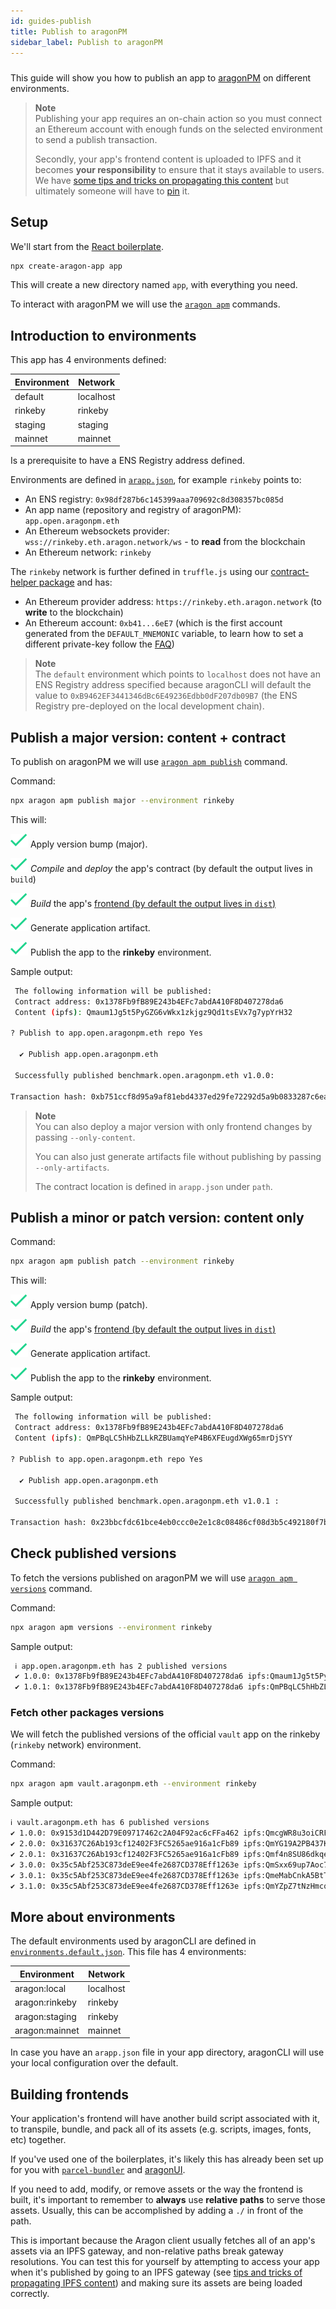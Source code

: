 ```yaml
---
id: guides-publish
title: Publish to aragonPM
sidebar_label: Publish to aragonPM
---
```


#####

This guide will show you how to publish an app to [aragonPM](/docs/advanced/apm-ref.md) on different environments.

> **Note**<br>
> Publishing your app requires an on-chain action so you must connect an Ethereum account with enough funds on the selected environment to send a publish transaction.
>
> Secondly, your app's frontend content is uploaded to IPFS and it becomes **your responsibility** to ensure that it stays available to users. We have [some tips and tricks on propagating this content](/docs/faq/propagation.md) but ultimately someone will have to [pin](https://docs.ipfs.io/guides/concepts/pinning/) it.

## Setup

We'll start from the [React boilerplate](https://github.com/aragon/aragon-react-boilerplate).

```sh
npx create-aragon-app app
```

This will create a new directory named `app`, with everything you need.

To interact with aragonPM we will use the [`aragon apm`](/docs/aragon-cli/cli-apm-commands) commands.

## Introduction to environments

This app has 4 environments defined:

| Environment | Network   |
| ----------- | --------- |
| default     | localhost |
| rinkeby     | rinkeby   |
| staging     | staging   |
| mainnet     | mainnet   |

Is a prerequisite to have a ENS Registry address defined.

Environments are defined in [`arapp.json`](/docs/aragon-cli/cli-global-confg.html#the-arappjson-file), for example `rinkeby` points to:

- An ENS registry: `0x98df287b6c145399aaa709692c8d308357bc085d`
- An app name (repository and registry of aragonPM): `app.open.aragonpm.eth`
- An Ethereum websockets provider: `wss://rinkeby.eth.aragon.network/ws` - to **read** from the blockchain
- An Ethereum network: `rinkeby`

The `rinkeby` network is further defined in `truffle.js` using our [contract-helper package](https://github.com/aragon/contract-helpers/blob/master/packages/truffle-config-v5/truffle-config.js) and has:

- An Ethereum provider address: `https://rinkeby.eth.aragon.network` (to **write** to the blockchain)
- An Ethereum account: `0xb41...6eE7` (which is the first account generated from the `DEFAULT_MNEMONIC` variable, to learn how to set a different private-key follow the [FAQ](/docs/faq/set-private-key.md))

> **Note**<br>
> The `default` environment which points to `localhost` does not have an ENS Registry address specified because aragonCLI will default the value to `0xB9462EF3441346dBc6E49236Edbb0dF207db09B7` (the ENS Registry pre-deployed on the local development chain).

## Publish a major version: content + contract

To publish on aragonPM we will use [`aragon apm publish`](/docs/aragon-cli/cli-apm-commands#aragon-apm-publish) command.

Command:

```sh
npx aragon apm publish major --environment rinkeby
```

This will:

<span>![*](/docs/assets/check.svg) Apply version bump (major).</span>

<span>![*](/docs/assets/check.svg) _Compile_ and _deploy_ the app's contract (by default the output lives in `build`)</span>

<span>![*](/docs/assets/check.svg) _Build_ the app's [frontend (by default the output lives in `dist`)](#building-frontends)</span>

<span>![*](/docs/assets/check.svg) Generate application artifact.</span>

<span>![*](/docs/assets/check.svg) Publish the app to the **rinkeby** environment.</span>

Sample output:

```sh
 The following information will be published:
 Contract address: 0x1378Fb9fB89E243b4EFc7abdA410F8D407278da6
 Content (ipfs): Qmaum1Jg5t5PyGZG6vWkx1zkjgz9Qd1tsEVx7g7ypYrH32

? Publish to app.open.aragonpm.eth repo Yes

  ✔ Publish app.open.aragonpm.eth

 Successfully published benchmark.open.aragonpm.eth v1.0.0:

Transaction hash: 0xb751ccf8d95a9af81ebd4337ed29fe72292d5a9b0833287c6ead1a288703bd91
```

> **Note**<br>
> You can also deploy a major version with only frontend changes by passing `--only-content`.
>
> You can also just generate artifacts file without publishing by passing `--only-artifacts`.
>
> The contract location is defined in `arapp.json` under `path`.

## Publish a minor or patch version: content only

Command:

```sh
npx aragon apm publish patch --environment rinkeby
```

This will:

<span>![*](/docs/assets/check.svg) Apply version bump (patch).</span>

<span>![*](/docs/assets/check.svg) _Build_ the app's [frontend (by default the output lives in `dist`)](#building-frontends)</span>

<span>![*](/docs/assets/check.svg) Generate application artifact.</span>

<span>![*](/docs/assets/check.svg) Publish the app to the **rinkeby** environment.</span>

Sample output:

```sh
 The following information will be published:
 Contract address: 0x1378Fb9fB89E243b4EFc7abdA410F8D407278da6
 Content (ipfs): QmPBqLC5hHbZLLkRZBUamqYeP4B6XFEugdXWg65mrDjSYY

? Publish to app.open.aragonpm.eth repo Yes

  ✔ Publish app.open.aragonpm.eth

 Successfully published benchmark.open.aragonpm.eth v1.0.1 :

Transaction hash: 0x23bbcfdc61bce4eb0ccc0e2e1c8c08486cf08d3b5c492180f7b97e3f9783b7ce
```

## Check published versions

To fetch the versions published on aragonPM we will use [`aragon apm versions`](/docs/aragon-cli/cli-apm-commands.html#aragon-apm-versions) command.

Command:

```sh
npx aragon apm versions --environment rinkeby
```

Sample output:

```sh
 ℹ app.open.aragonpm.eth has 2 published versions
 ✔ 1.0.0: 0x1378Fb9fB89E243b4EFc7abdA410F8D407278da6 ipfs:Qmaum1Jg5t5PyGZG6vWkx1zkjgz9Qd1tsEVx7g7ypYrH32
 ✔ 1.0.1: 0x1378Fb9fB89E243b4EFc7abdA410F8D407278da6 ipfs:QmPBqLC5hHbZLLkRZBUamqYeP4B6XFEugdXWg65mrDjSYY
```

### Fetch other packages versions

We will fetch the published versions of the official `vault` app on the rinkeby (`rinkeby` network) environment.

Command:

```sh
npx aragon apm vault.aragonpm.eth --environment rinkeby
```

Sample output:

```sh
ℹ vault.aragonpm.eth has 6 published versions
✔ 1.0.0: 0x9153d1D442D79E09717462c2A04F92ac6cFFa462 ipfs:QmcgWR8u3oiCRFn7xCR8oenk85k5vXvimNwzxJNJKGWuhz
✔ 2.0.0: 0x31637C26Ab193cf12402F3FC5265ae916a1cFb89 ipfs:QmYG19A2PB437K5PDnqnxK4i25zCGQTrCjNQsyJ3j8UJmZ
✔ 2.0.1: 0x31637C26Ab193cf12402F3FC5265ae916a1cFb89 ipfs:Qmf4n8SU86dkqep4cjcUG1jGsR9RNmXQToUSMAuUpTtWoS
✔ 3.0.0: 0x35c5Abf253C873deE9ee4fe2687CD378Eff1263e ipfs:QmSxx69up7Aoc7LtAh1c539AxjT4XykGbAV7mD63PMLx5Y
✔ 3.0.1: 0x35c5Abf253C873deE9ee4fe2687CD378Eff1263e ipfs:QmeMabCnkA5BtTTszqqRztYKCXZqE9VQFH4Vx7dY9ue2nA
✔ 3.1.0: 0x35c5Abf253C873deE9ee4fe2687CD378Eff1263e ipfs:QmYZpZ7tNzHmcqZbALcMxp53Tzub3P7NNgitoMa92D6gbD
```

## More about environments

The default environments used by aragonCLI are defined in [`environments.default.json`](https://github.com/aragon/aragon-cli/blob/master/packages/aragon-cli/config/environments.default.json). This file has 4 environments:

| Environment    | Network   |
| -------------- | --------- |
| aragon:local   | localhost |
| aragon:rinkeby | rinkeby   |
| aragon:staging | rinkeby   |
| aragon:mainnet | mainnet   |

In case you have an `arapp.json` file in your app directory, aragonCLI will use your local configuration over the default.

## Building frontends

Your application's frontend will have another build script associated with it, to transpile, bundle, and pack all of its assets (e.g. scripts, images, fonts, etc) together.

If you've used one of the boilerplates, it's likely this has already been set up for you with [`parcel-bundler`](https://parceljs.org) and [aragonUI](/docs/aragonui-intro).

If you need to add, modify, or remove assets or the way the frontend is built, it's important to remember to **always** use **relative paths** to serve those assets. Usually, this can be accomplished by adding a `./` in front of the path.

This is important because the Aragon client usually fetches all of an app's assets via an IPFS gateway, and non-relative paths break gateway resolutions. You can test this for yourself by attempting to access your app when it's published by going to an IPFS gateway (see [tips and tricks of propagating IPFS content](/docs/guides-faq#propagating-your-content-hash-through-ipfs)) and making sure its assets are being loaded correctly.
